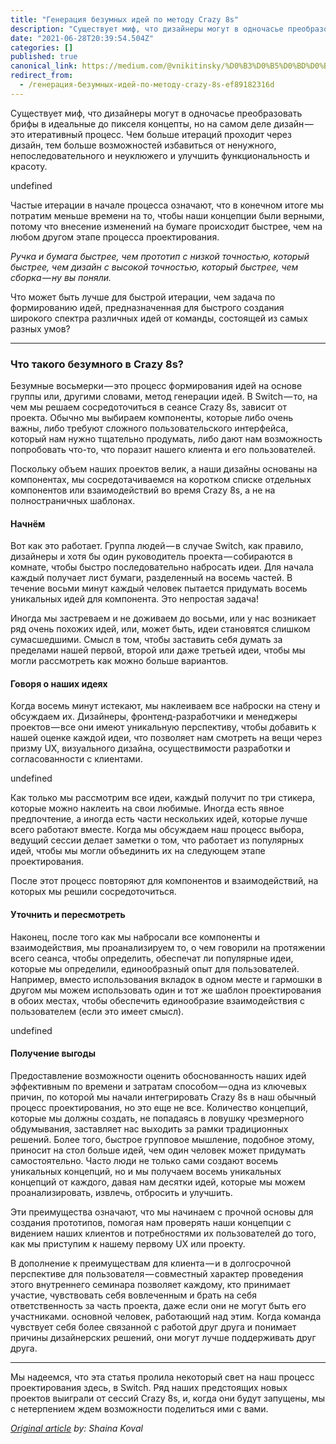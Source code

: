 ```yaml
---
title: "Генерация безумных идей по методу Crazy 8s"
description: "Существует миф, что дизайнеры могут в одночасье преобразовать брифы в идеальные до пикселя концепты, но на самом деле дизайн — это…"
date: "2021-06-28T20:39:54.504Z"
categories: []
published: true
canonical_link: https://medium.com/@vnikitinsky/%D0%B3%D0%B5%D0%BD%D0%B5%D1%80%D0%B0%D1%86%D0%B8%D1%8F-%D0%B1%D0%B5%D0%B7%D1%83%D0%BC%D0%BD%D1%8B%D1%85-%D0%B8%D0%B4%D0%B5%D0%B9-%D0%BF%D0%BE-%D0%BC%D0%B5%D1%82%D0%BE%D0%B4%D1%83-crazy-8s-ef89182316d
redirect_from:
  - /генерация-безумных-идей-по-методу-crazy-8s-ef89182316d
---
```


Существует миф, что дизайнеры могут в одночасье преобразовать брифы в идеальные до пикселя концепты, но на самом деле дизайн — это итеративный процесс. Чем больше итераций проходит через дизайн, тем больше возможностей избавиться от ненужного, непоследовательного и неуклюжего и улучшить функциональность и красоту.

undefined

Частые итерации в начале процесса означают, что в конечном итоге мы потратим меньше времени на то, чтобы наши концепции были верными, потому что внесение изменений на бумаге происходит быстрее, чем на любом другом этапе процесса проектирования.

_Ручка и бумага быстрее, чем прототип с низкой точностью, который быстрее, чем дизайн с высокой точностью, который быстрее, чем сборка — ну вы поняли._

Что может быть лучше для быстрой итерации, чем задача по формированию идей, предназначенная для быстрого создания широкого спектра различных идей от команды, состоящей из самых разных умов?

---

### Что такого безумного в Crazy 8s?

Безумные восьмерки — это процесс формирования идей на основе группы или, другими словами, метод генерации идей. В Switch — то, на чем мы решаем сосредоточиться в сеансе Crazy 8s, зависит от проекта. Обычно мы выбираем компоненты, которые либо очень важны, либо требуют сложного пользовательского интерфейса, который нам нужно тщательно продумать, либо дают нам возможность попробовать что-то, что поразит нашего клиента и его пользователей.

Поскольку объем наших проектов велик, а наши дизайны основаны на компонентах, мы сосредотачиваемся на коротком списке отдельных компонентов или взаимодействий во время Crazy 8s, а не на полностраничных шаблонах.

#### Начнём

Вот как это работает. Группа людей — в случае Switch, как правило, дизайнеры и хотя бы один руководитель проекта — собираются в комнате, чтобы быстро последовательно набросать идеи. Для начала каждый получает лист бумаги, разделенный на восемь частей. В течение восьми минут каждый человек пытается придумать восемь уникальных идей для компонента. Это непростая задача!

Иногда мы застреваем и не доживаем до восьми, или у нас возникает ряд очень похожих идей, или, может быть, идеи становятся слишком сумасшедшими. Смысл в том, чтобы заставить себя думать за пределами нашей первой, второй или даже третьей идеи, чтобы мы могли рассмотреть как можно больше вариантов.

#### Говоря о наших идеях

Когда восемь минут истекают, мы наклеиваем все наброски на стену и обсуждаем их. Дизайнеры, фронтенд-разработчики и менеджеры проектов — все они имеют уникальную перспективу, чтобы добавить к нашей оценке каждой идеи, что позволяет нам смотреть на вещи через призму UX, визуального дизайна, осуществимости разработки и согласованности с клиентами.

undefined

Как только мы рассмотрим все идеи, каждый получит по три стикера, которые можно наклеить на свои любимые. Иногда есть явное предпочтение, а иногда есть части нескольких идей, которые лучше всего работают вместе. Когда мы обсуждаем наш процесс выбора, ведущий сессии делает заметки о том, что работает из популярных идей, чтобы мы могли объединить их на следующем этапе проектирования.

После этот процесс повторяют для компонентов и взаимодействий, на которых мы решили сосредоточиться.

#### Уточнить и пересмотреть

Наконец, после того как мы набросали все компоненты и взаимодействия, мы проанализируем то, о чем говорили на протяжении всего сеанса, чтобы определить, обеспечат ли популярные идеи, которые мы определили, единообразный опыт для пользователей. Например, вместо использования вкладок в одном месте и гармошки в другом мы можем использовать один и тот же шаблон проектирования в обоих местах, чтобы обеспечить единообразие взаимодействия с пользователем (если это имеет смысл).

undefined

#### Получение выгоды

Предоставление возможности оценить обоснованность наших идей эффективным по времени и затратам способом — одна из ключевых причин, по которой мы начали интегрировать Crazy 8s в наш обычный процесс проектирования, но это еще не все. Количество концепций, которые мы должны создать, не попадаясь в ловушку чрезмерного обдумывания, заставляет нас выходить за рамки традиционных решений. Более того, быстрое групповое мышление, подобное этому, приносит на стол больше идей, чем один человек может придумать самостоятельно. Часто люди не только сами создают восемь уникальных концепций, но и мы получаем восемь уникальных концепций от каждого, давая нам десятки идей, которые мы можем проанализировать, извлечь, отбросить и улучшить.

Эти преимущества означают, что мы начинаем с прочной основы для создания прототипов, помогая нам проверять наши концепции с видением наших клиентов и потребностями их пользователей до того, как мы приступим к нашему первому UX или проекту.

В дополнение к преимуществам для клиента — и в долгосрочной перспективе для пользователя — совместный характер проведения этого внутреннего семинара позволяет каждому, кто принимает участие, чувствовать себя вовлеченным и брать на себя ответственность за часть проекта, даже если они не могут быть его участниками. основной человек, работающий над этим. Когда команда чувствует себя более связанной с работой друг друга и понимает причины дизайнерских решений, они могут лучше поддерживать друг друга.

---

Мы надеемся, что эта статья пролила некоторый свет на наш процесс проектирования здесь, в Switch. Ряд наших предстоящих новых проектов выиграли от сессий Crazy 8s, и, когда они будут запущены, мы с нетерпением ждем возможности поделиться ими с вами.

[_Original article_](https://www.switchit.com/blog/design/crazy-concept-ideation-with-crazy-8s.aspx) _by: Shaina Koval_
